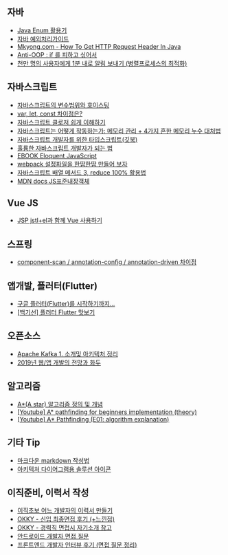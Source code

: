 ## 자바
* [Java Enum 활용기](http://woowabros.github.io/tools/2017/07/10/java-enum-uses.html)
* [자바 예외처리가이드](https://www.slideshare.net/dhrim/ss-2804901)
* [Mkyong.com - How To Get HTTP Request Header In Java](https://www.mkyong.com/java/how-to-get-http-request-header-in-java/)
* [Anti-OOP : if 를 피하고 싶어서](http://redutan.github.io/2016/03/31/anti-oop-if)
* [천만 명의 사용자에게 1분 내로 알림 보내기 (병렬프로세스의 최적화)](https://taetaetae.github.io/2019/01/02/faster-parallel-processes/)

## 자바스크립트 
* [자바스크립트의 변수범위와 호이스팅](http://chanlee.github.io/2013/12/10/javascript-variable-scope-and-hoisting/)
* [var, let, const 차이점은?](https://gist.github.com/LeoHeo/7c2a2a6dbcf80becaaa1e61e90091e5d)
* [자바스크립트 클로저 쉽게 이해하기](http://chanlee.github.io/2013/12/10/understand-javascript-closure/)
* [자바스크립트는 어떻게 작동하는가: 메모리 관리 + 4가지 흔한 메모리 누수 대처법](https://engineering.huiseoul.com/%EC%9E%90%EB%B0%94%EC%8A%A4%ED%81%AC%EB%A6%BD%ED%8A%B8%EB%8A%94-%EC%96%B4%EB%96%BB%EA%B2%8C-%EC%9E%91%EB%8F%99%ED%95%98%EB%8A%94%EA%B0%80-%EB%A9%94%EB%AA%A8%EB%A6%AC-%EA%B4%80%EB%A6%AC-4%EA%B0%80%EC%A7%80-%ED%9D%94%ED%95%9C-%EB%A9%94%EB%AA%A8%EB%A6%AC-%EB%88%84%EC%88%98-%EB%8C%80%EC%B2%98%EB%B2%95-5b0d217d788d)
* [자바스크립트 개발자를 위한 타입스크립트(깃북)](https://ahnheejong.gitbook.io/ts-for-jsdev/)
* [훌륭한 자바스크립트 개발자가 되는 법](https://brunch.co.kr/@chiyodad/9)
* [EBOOK Eloquent JavaScript](http://eloquentjavascript.net/)
* [webpack 설정파일을 한땀한땀 만들어 보자](https://github.com/hg-pyun/step-by-step-webpack-config)
* [자바스크립트 배열 메서드 3, reduce 100% 활용법](https://medium.com/@hongkevin/js-3-%EC%9E%90%EB%B0%94%EC%8A%A4%ED%81%AC%EB%A6%BD%ED%8A%B8-%EB%B0%B0%EC%97%B4-%EB%A9%94%EC%84%9C%EB%93%9C-reduce-100-%ED%99%9C%EC%9A%A9%EB%B2%95-feat-egghead-io-97c679857ece)
* [MDN docs JS표준내장객체](https://developer.mozilla.org/ko/docs/Web/JavaScript/Reference/Global_Objects)

## Vue JS
* [JSP jstl+el과 함께 Vue 사용하기](https://stackoverflow.com/questions/42175382/vue-js-directives-do-not-work-in-jsp)

## 스프링
* [component-scan / annotation-config / annotation-driven 차이점](http://hamait.tistory.com/322)

## 앱개발, 플러터(Flutter) 
* [구글 플러터(Flutter)를 시작하기까지…](https://medium.com/@changjoopark/%EA%B5%AC%EA%B8%80-%ED%94%8C%EB%9F%AC%ED%84%B0-flutter-%EB%A5%BC-%EC%8B%9C%EC%9E%91%ED%95%98%EA%B8%B0%EA%B9%8C%EC%A7%80-18c06cec95e3)
* [[백기선] 플러터 Flutter 맛보기](https://www.youtube.com/watch?v=KOPVyBQrM78&t=5831s)

## 오픈소스
* [Apache Kafka 1. 소개및 아키텍처 정리](http://epicdevs.com/17)
* [2019년 웹/앱 개발의 전망과 화두](https://medium.com/harrythegreat/2019%EB%85%84-%EC%9B%B9-%EC%95%B1-%EA%B0%9C%EB%B0%9C%EC%9D%98-%EC%A0%84%EB%A7%9D%EA%B3%BC-%ED%99%94%EB%91%90-654d00686a59)

## 알고리즘
* [A*(A star) 알고리즘 정의 및 개념](http://itmining.tistory.com/66)
* [[Youtube] A* pathfinding for beginners implementation (theory)](https://www.youtube.com/watch?v=T8mgXpW1_vc)
* [[Youtube] A* Pathfinding (E01: algorithm explanation)](https://www.youtube.com/watch?v=-L-WgKMFuhE&t=208s)

## 기타 Tip
* [마크다운 markdown 작성법](https://gist.github.com/ihoneymon/652be052a0727ad59601)
* [아키텍처 다이어그램용 솔루션 아이콘](https://cloud.google.com/icons/)

## 이직준비, 이력서 작성
* [이직초보 어느 개발자의 이력서 만들기](http://woowabros.github.io/experience/2017/07/17/resume.html)
* [OKKY - 신입 최종면접 후기 (+느낀점)](https://okky.kr/article/528879)
* [OKKY - 경력직 면접시 자기소개 참고](https://okky.kr/article/469286)
* [안드로이드 개발자 면접 질문](https://docs.google.com/spreadsheets/d/1GRKnayn4B5I9VIrKlfDbE3PogwQtKNcofw9UrYwrc1M/edit#gid=0)
* [프론트엔드 개발자 인터뷰 후기 (면접 질문 정리)](https://velog.io/@tmmoond8/%ED%94%84%EB%A1%A0%ED%8A%B8%EC%97%94%EB%93%9C-%EA%B0%9C%EB%B0%9C%EC%9E%90-%EC%9D%B8%ED%84%B0%EB%B7%B0-%ED%9B%84%EA%B8%B0-%EB%A9%B4%EC%A0%91-%EC%A7%88%EB%AC%B8-%EC%A0%95%EB%A6%AC-%EC%9E%91%EC%84%B1-%EC%A4%91)
